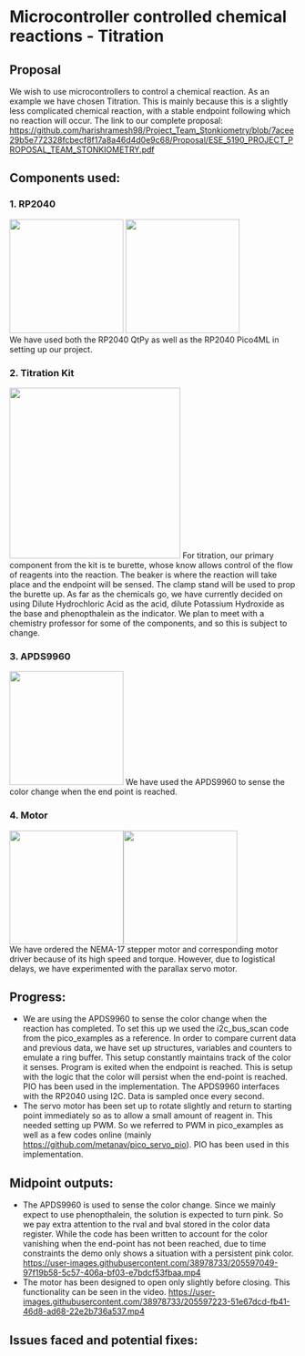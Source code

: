 # Microcontroller controlled chemical reactions - Titration
## Proposal
We wish to use microcontrollers to control a chemical reaction. As an example we have chosen Titration. This is mainly because this is a slightly less complicated chemical reaction, with a stable endpoint following which no reaction will occur. The link to our complete proposal: https://github.com/harishramesh98/Project_Team_Stonkiometry/blob/7acee29b5e772328fcbecf8f17a8a46d4d0e9c68/Proposal/ESE_5190_PROJECT_PROPOSAL_TEAM_STONKIOMETRY.pdf

## Components used:
### 1. RP2040
<img src=https://user-images.githubusercontent.com/38978733/205590895-fba17c42-1fa2-400a-8e27-4175002fcc75.jpg width="200" height="200"/> <img src=https://user-images.githubusercontent.com/38978733/205590897-ba245065-50f3-4131-baf4-95f8df0171a4.jpg width="200" height="200"/><br>
We have used both the RP2040 QtPy as well as the RP2040 Pico4ML in setting up our project.

### 2. Titration Kit
<img src=https://user-images.githubusercontent.com/38978733/205590893-88327c66-e70a-482e-8dd3-428f3c677749.jpg width="300" height="300"/>
For titration, our primary component from the kit is te burette, whose know allows control of the flow of reagents into the reaction. The beaker is where the reaction will take place and the endpoint will be sensed. The clamp stand will be used to prop the burette up. As far as the chemicals go, we have currently decided on using Dilute Hydrochloric Acid as the acid, dilute Potassium Hydroxide as the base and phenopthalein as the indicator. We plan to meet with a chemistry professor for some of the components, and so this is subject to change.

### 3. APDS9960
<img src=https://user-images.githubusercontent.com/38978733/205590913-e94108d6-2fb1-43c2-b307-7172ca7375ba.jpg width="200" height="200"/>
We have used the APDS9960 to sense the color change when the end point is reached.

### 4. Motor
<img src=https://user-images.githubusercontent.com/38978733/205590889-bc8f02c8-7277-463e-8a5d-1f99b7c407ce.jpg width="200" height="200"/><img src=https://user-images.githubusercontent.com/38978733/205590891-829168b6-fec8-4414-88bb-cd8fe5db12ed.jpg width="200" height="200"/> <br>
We have ordered the NEMA-17 stepper motor and corresponding motor driver because of its high speed and torque. However, due to logistical delays, we have experimented with the parallax servo motor.  

## Progress:
- We are using the APDS9960 to sense the color change when the reaction has completed. To set this up we used the i2c_bus_scan code from the pico_examples as a reference. In order to compare current data and previous data, we have set up structures, variables and counters to emulate a ring buffer. This setup constantly maintains track of the color it senses. Program is exited when the endpoint is reached. This is setup with the logic that the color will persist when the end-point is reached. PIO has been used in the implementation. The APDS9960 interfaces with the RP2040 using I2C. Data is sampled once every second.
- The servo motor has been set up to rotate slightly and return to starting point immediately so as to allow a small amount of reagent in. This needed setting up PWM. So we referred to PWM in pico_examples as well as a few codes online (mainly https://github.com/metanav/pico_servo_pio). PIO has been used in this implementation. 

## Midpoint outputs:
- The APDS9960 is used to sense the color change. Since we mainly expect to use phenopthalein, the solution is expected to turn pink. So we pay extra attention to the rval and bval stored in the color data register. While the code has been written to account for the color vanishing when the end-point has not been reached, due to time constraints the demo only shows a situation with a persistent pink color.
https://user-images.githubusercontent.com/38978733/205597049-97f19b58-5c57-406a-bf03-e7bdcf53fbaa.mp4
- The motor has been designed to open only slightly before closing. This functionality can be seen in the video.
https://user-images.githubusercontent.com/38978733/205597223-51e67dcd-fb41-46d8-ad68-22e2b736a537.mp4




## Issues faced and potential fixes:
